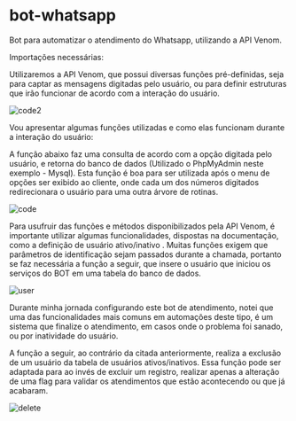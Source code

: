 # bot-whatsapp
Bot para automatizar o atendimento do Whatsapp, utilizando a API Venom.

Importações necessárias: 

Utilizaremos a API Venom, que possui diversas funções pré-definidas, seja para captar as mensagens
digitadas pelo usuário, ou para definir estruturas que irão funcionar de acordo com a interação do
usuário.

![code2](https://github.com/czkni/bot-whatsapp/assets/127226763/94ae2d47-9f7a-4a15-99a7-60c9909e8b00)


Vou apresentar algumas funções utilizadas e como elas funcionam durante a interação do usuário:

A função abaixo faz uma consulta de acordo com a opção digitada pelo usuário, e retorna do banco de
dados (Utilizado o PhpMyAdmin neste exemplo - Mysql). Esta função é boa para ser utilizada após o 
menu de opções ser exibido ao cliente, onde cada um dos números digitados redirecionara o usuário
para uma outra árvore de rotinas.

![code](https://github.com/czkni/bot-whatsapp/assets/127226763/0b23739d-91d7-4250-b449-39c2d8fba26a)

Para usufruir das funções e métodos disponibilizados pela API Venom, é importante utilizar algumas 
funcionalidades, dispostas na documentação, como a definição de usuário ativo/inativo . Muitas funções
exigem que parâmetros de identificação sejam passados durante a chamada, portanto se faz necessária
a função a seguir, que insere o usuário que iniciou os serviços do BOT em uma tabela do banco de dados.

![user](https://github.com/czkni/bot-whatsapp/assets/127226763/c1af29b1-8e99-426a-81f0-045041057789)

Durante minha jornada configurando este bot de atendimento, notei que uma das funcionalidades mais comuns
em automações deste tipo, é um sistema que finalize o atendimento, em casos onde o problema foi sanado, ou
por inatividade do usuário. 

A função a seguir, ao contrário da citada anteriormente, realiza a exclusão de um usuário da tabela de usuários
ativos/inativos. Essa função pode ser adaptada para ao invés de excluir um registro, realizar apenas a alteração
de uma flag para validar os atendimentos que estão acontecendo ou que já acabaram.

![delete](https://github.com/czkni/bot-whatsapp/assets/127226763/b0362c34-4f70-43d0-a119-2946dc4a48fd)

